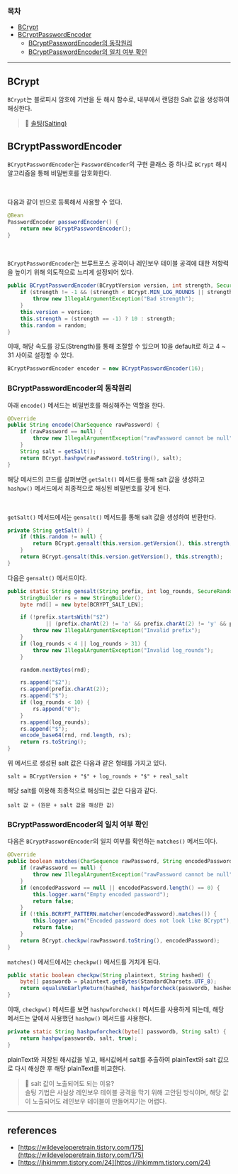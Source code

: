 ### 목차
- [BCrypt](#bcrypt)
- [BCryptPasswordEncoder](#bcryptpasswordencoder)
  - [BCryptPasswordEncoder의 동작원리](#bcryptpasswordencoder의-동작원리)
  - [BCryptPasswordEncoder의 일치 여부 확인](#bcryptpasswordencoder의-일치-여부-확인)

---
## BCrypt
`BCrypt`는 블로피시 암호에 기반을 둔 해시 함수로, 내부에서 랜덤한 Salt 값을 생성하여 해싱한다.

> 📌 [솔팅(Salting)](https://github.com/sieunp06/TIL/blob/main/Security/encryption-methods.md#-%EC%86%94%ED%8C%85salting)

## BCryptPasswordEncoder
`BCryptPasswordEncoder`는 `PasswordEncoder`의 구현 클래스 중 하나로 `BCrypt` 해시 알고리즘을 통해 비밀번호를 암호화한다.

<br>

다음과 같이 빈으로 등록해서 사용할 수 있다.
```java
@Bean
PasswordEncoder passwordEncoder() {
    return new BCryptPasswordEncoder();
}
```

<br>

`BCryptPasswordEncoder`는 브루트포스 공격이나 레인보우 테이블 공격에 대한 저항력을 높이기 위해 의도적으로 느리게 설정되어 있다.

```java
public BCryptPasswordEncoder(BCryptVersion version, int strength, SecureRandom random) {
    if (strength != -1 && (strength < BCrypt.MIN_LOG_ROUNDS || strength > BCrypt.MAX_LOG_ROUNDS)) {
        throw new IllegalArgumentException("Bad strength");
    }
    this.version = version;
    this.strength = (strength == -1) ? 10 : strength;
    this.random = random;
}
```

이때, 해당 속도를 강도(Strength)를 통해 조절할 수 있으며 10을 default로 하고 4 ~ 31 사이로 설정할 수 있다.


```java
BCryptPasswordEncoder encoder = new BCryptPasswordEncoder(16);
```

### BCryptPasswordEncoder의 동작원리
아래 `encode()` 메서드는 비밀번호를 해싱해주는 역할을 한다.
```java
@Override
public String encode(CharSequence rawPassword) {
    if (rawPassword == null) {
        throw new IllegalArgumentException("rawPassword cannot be null");
    }
    String salt = getSalt();
    return BCrypt.hashpw(rawPassword.toString(), salt);
}
```

해당 메서드의 코드를 살펴보면 `getSalt()` 메서드를 통해 salt 값을 생성하고 `hashpw()` 메서드에서 최종적으로 해싱된 비밀번호를 갖게 된다.

<br>

`getSalt()` 메서드에서는 `gensalt()` 메서드를 통해 salt 값을 생성하여 반환한다.
```java
private String getSalt() {
    if (this.random != null) {
        return BCrypt.gensalt(this.version.getVersion(), this.strength, this.random);
    }
    return BCrypt.gensalt(this.version.getVersion(), this.strength);
}
```

다음은 `gensalt()` 메서드이다.

```java
public static String gensalt(String prefix, int log_rounds, SecureRandom random) throws IllegalArgumentException {
    StringBuilder rs = new StringBuilder();
    byte rnd[] = new byte[BCRYPT_SALT_LEN];

    if (!prefix.startsWith("$2")
            || (prefix.charAt(2) != 'a' && prefix.charAt(2) != 'y' && prefix.charAt(2) != 'b')) {
        throw new IllegalArgumentException("Invalid prefix");
    }
    if (log_rounds < 4 || log_rounds > 31) {
        throw new IllegalArgumentException("Invalid log_rounds");
    }

    random.nextBytes(rnd);

    rs.append("$2");
    rs.append(prefix.charAt(2));
    rs.append("$");
    if (log_rounds < 10) {
        rs.append("0");
    }
    rs.append(log_rounds);
    rs.append("$");
    encode_base64(rnd, rnd.length, rs);
    return rs.toString();
}
```

위 메서드로 생성된 salt 값은 다음과 같은 형태를 가지고 있다.

```
salt = BCryptVersion + "$" + log_rounds + "$" + real_salt 
```

해당 salt를 이용해 최종적으로 해싱되는 값은 다음과 같다.

```
salt 값 + (원문 + salt 값을 해싱한 값)
```

### BCryptPasswordEncoder의 일치 여부 확인
다음은 `BCryptPasswordEncoder`의 일치 여부를 확인하는 `matches()` 메서드이다.
```java
@Override
public boolean matches(CharSequence rawPassword, String encodedPassword) {
    if (rawPassword == null) {
        throw new IllegalArgumentException("rawPassword cannot be null");
    }
    if (encodedPassword == null || encodedPassword.length() == 0) {
        this.logger.warn("Empty encoded password");
        return false;
    }
    if (!this.BCRYPT_PATTERN.matcher(encodedPassword).matches()) {
        this.logger.warn("Encoded password does not look like BCrypt");
        return false;
    }
    return BCrypt.checkpw(rawPassword.toString(), encodedPassword);
}
```

`matches()` 메서드에서는 `checkpw()` 메서드를 거치게 된다.

```java
public static boolean checkpw(String plaintext, String hashed) {
    byte[] passwordb = plaintext.getBytes(StandardCharsets.UTF_8);
    return equalsNoEarlyReturn(hashed, hashpwforcheck(passwordb, hashed));
}
```

이때, `checkpw()` 메서드를 보면 `hashpwforcheck()` 메서드를 사용하게 되는데, 해당 메서드는 앞에서 사용했던 `hashpw()` 메서드를 사용한다.

```java
private static String hashpwforcheck(byte[] passwordb, String salt) {
    return hashpw(passwordb, salt, true);
}
```

plainText와 저장된 해시값을 넣고, 해시값에서 salt를 추출하여 plainText와 salt 값으로 다시 해싱한 후 해당 plainText를 비교한다.

> 🤔 salt 값이 노출되어도 되는 이유?<br>
> 솔팅 기법은 사실상 레인보우 테이블 공격을 막기 위해 고안된 방식이며, 해당 값이 노출되어도 레인보우 테이블이 만들어지기는 어렵다.

---
## references
- [https://wildeveloperetrain.tistory.com/175](https://wildeveloperetrain.tistory.com/175)
- [https://jhkimmm.tistory.com/24](https://jhkimmm.tistory.com/24)